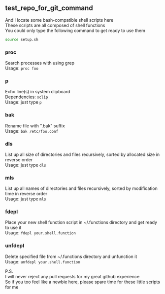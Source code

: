 test_repo_for_git_command
-------------------------

And I locate some bash-compatible shell scripts here  
These scripts are all composed of shell functions  
You could only type the following command to get ready to use them  
```bash
source setup.sh
```

### proc

  Search processes with using grep  
  Usage: `proc foo`

### p

  Echo line(s) in system clipboard  
  Dependencies: `xclip`  
  Usage: just type `p`

### bak

  Rename file with ".bak" suffix  
  Usage: `bak /etc/foo.conf`

### dls

  List up all size of directories and files recursively, sorted by allocated size in reverse order  
  Usage: just type `dls`

### mls

  List up all names of directories and files recursively, sorted by modification time in reverse order  
  Usage: just type `mls`

### fdepl

  Place your new shell function script in ~/.functions directory and get ready to use it  
  Usage: `fdepl your.shell.function`

### unfdepl

  Delete specified file from ~/.functions directory and unfunction it  
  Usage: `unfdepl your.shell.function`

P.S.  
I will never reject any pull requests for my great github experience  
So if you too feel like a newbie here, please spare time for these little scripts for me
